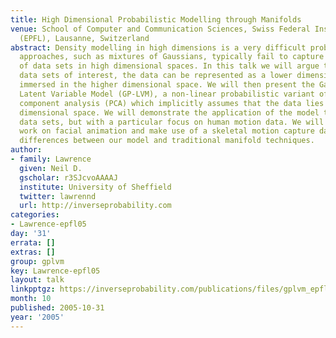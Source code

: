 ```yaml
---
title: High Dimensional Probabilistic Modelling through Manifolds
venue: School of Computer and Communication Sciences, Swiss Federal Institute of Technology
  (EPFL), Lausanne, Switzerland
abstract: Density modelling in high dimensions is a very difficult problem. Traditional
  approaches, such as mixtures of Gaussians, typically fail to capture the structure
  of data sets in high dimensional spaces. In this talk we will argue that for many
  data sets of interest, the data can be represented as a lower dimensional manifold
  immersed in the higher dimensional space. We will then present the Gaussian Process
  Latent Variable Model (GP-LVM), a non-linear probabilistic variant of principal
  component analysis (PCA) which implicitly assumes that the data lies on a lower
  dimensional space. We will demonstrate the application of the model to a range of
  data sets, but with a particular focus on human motion data. We will show some preliminary
  work on facial animation and make use of a skeletal motion capture data set to illustrate
  differences between our model and traditional manifold techniques.
author:
- family: Lawrence
  given: Neil D.
  gscholar: r3SJcvoAAAAJ
  institute: University of Sheffield
  twitter: lawrennd
  url: http://inverseprobability.com
categories:
- Lawrence-epfl05
day: '31'
errata: []
extras: []
group: gplvm
key: Lawrence-epfl05
layout: talk
linkpptgz: https://inverseprobability.com/publications/files/gplvm_epfl.ppt.gz
month: 10
published: 2005-10-31
year: '2005'
---
```

